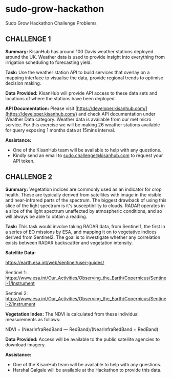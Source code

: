 # sudo-grow-hackathon
Sudo Grow Hackathon Challenge Problems

## CHALLENGE 1
**Summary:** KisanHub has around 100 Davis weather stations deployed around the UK. Weather data is used to provide insight into everything from irrigation scheduling to forecasting yield. 

**Task:** Use the weather station API to build services that overlay on a mapping interface to visualise the data, provide regional trends to optimise decision making. 

**Data Provided:** KisanHub will provide API access to these data sets and locations of where the stations have been deployed.

**API Documentation:** Please visit [https://developer.kisanhub.com/](https://developer.kisanhub.com/) and check API documentation under Weather Data category. Weather data is available from our met micro service. For this exercise we will be making 26 weather stations available for query exposing 1 months data at 15mins interval.

**Assistance:** 
- One of the KisanHub team will be available to help with any questions. 
- Kindly send an email to sudo.challenge@kisanhub.com to request your API token.

## CHALLENGE 2

**Summary:** Vegetation indices are commonly used as an indicator for crop health. These are typically derived from satellites with image in the visible and near-infrared parts of the spectrum. The biggest drawback of using this slice of the light spectrum is it's susceptibility to clouds. RADAR operates in a slice of the light spectrum unaffected by atmospheric conditions, and so will always be able to obtain a reading.

**Task:** This task would involve taking RADAR data, from Sentinel1, the first in a series of EO missions by ESA, and mapping it on to vegetative indices derived from Sentinel2. The goal is to investigate whether any correlation exists between RADAR backscatter and vegetation intensity. 

**Satellite Data:** 

https://earth.esa.int/web/sentinel/user-guides/

Sentinel 1: https://www.esa.int/Our_Activities/Observing_the_Earth/Copernicus/Sentinel-1/Instrument

Sentinel 2: https://www.esa.int/Our_Activities/Observing_the_Earth/Copernicus/Sentinel-2/Instrument


**Vegetation Index:** 
The NDVI is calculated from these individual measurements as follows:

NDVI = (NearInfraRedBand — RedBand)/(NearInfraRedBand + RedBand)


**Data Provided:** Access will be available to the public satellite agencies to download imagery.  

**Assistance:** 
- One of the KisanHub team will be available to help with any questions. 
- Harshal Galgale will be available at the Hackathon to provide this data. 
